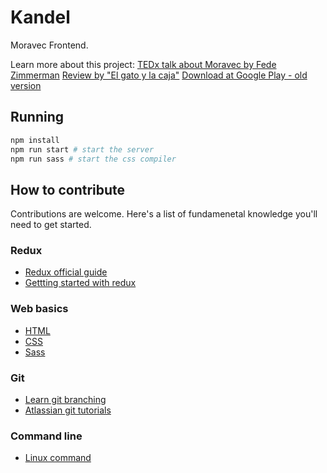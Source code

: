 # Kandel

Moravec Frontend. 

Learn more about this project:
[TEDx talk about Moravec by Fede Zimmerman](https://www.youtube.com/watch?v=an9BuNe4sqA)
[Review by "El gato y la caja"](https://elgatoylacaja.com.ar/moravec/)
[Download at Google Play - old version](https://play.google.com/store/apps/details?id=tedxperiments.math.entrenamente)

## Running
```bash
npm install
npm run start # start the server
npm run sass # start the css compiler
```

## How to contribute

Contributions are welcome. Here's a list of fundamenetal knowledge you'll need to get started.

### Redux
* [Redux official guide](http://redux.js.org/)
* [Gettting started with redux](https://egghead.io/courses/getting-started-with-redux)


### Web basics
* [HTML](https://www.w3schools.com/html/default.asp)
* [CSS](https://www.w3schools.com/css/default.asp)
* [Sass](http://sass-lang.com/guide)


### Git
* [Learn git branching](http://learngitbranching.js.org/)
* [Atlassian git tutorials](https://www.atlassian.com/git/tutorials)


### Command line
* [Linux command](http://linuxcommand.org/lc3_learning_the_shell.php)
